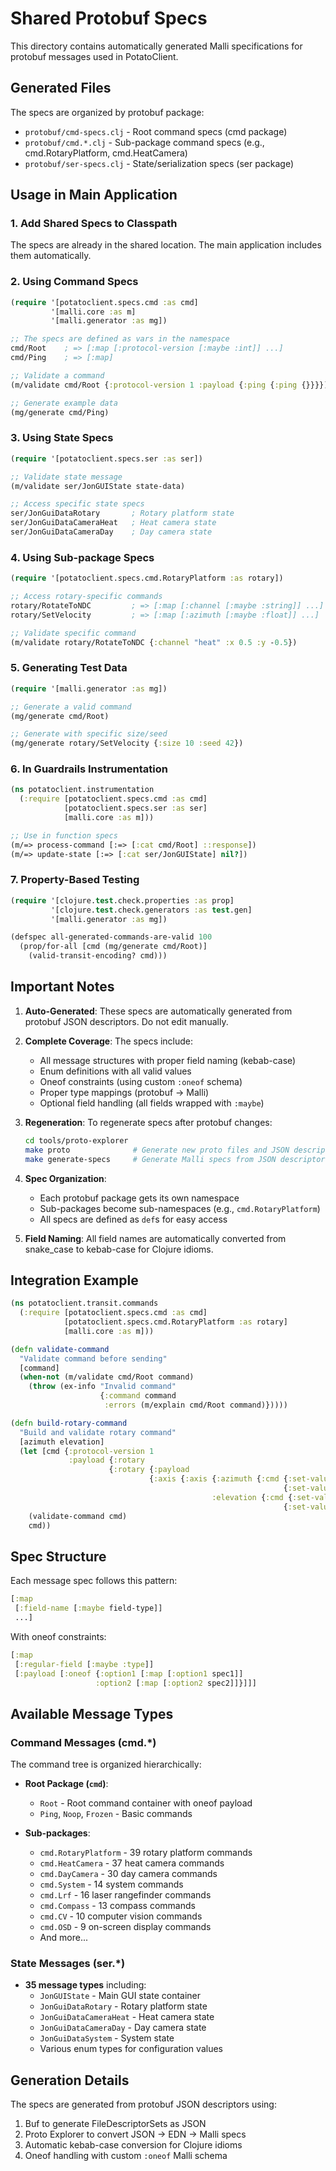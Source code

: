 # Shared Protobuf Specs

This directory contains automatically generated Malli specifications for protobuf messages used in PotatoClient.

## Generated Files

The specs are organized by protobuf package:

- `protobuf/cmd-specs.clj` - Root command specs (cmd package)
- `protobuf/cmd.*.clj` - Sub-package command specs (e.g., cmd.RotaryPlatform, cmd.HeatCamera)
- `protobuf/ser-specs.clj` - State/serialization specs (ser package)

## Usage in Main Application

### 1. Add Shared Specs to Classpath

The specs are already in the shared location. The main application includes them automatically.

### 2. Using Command Specs

```clojure
(require '[potatoclient.specs.cmd :as cmd]
         '[malli.core :as m]
         '[malli.generator :as mg])

;; The specs are defined as vars in the namespace
cmd/Root    ; => [:map [:protocol-version [:maybe :int]] ...]
cmd/Ping    ; => [:map]

;; Validate a command
(m/validate cmd/Root {:protocol-version 1 :payload {:ping {:ping {}}}})

;; Generate example data
(mg/generate cmd/Ping)
```

### 3. Using State Specs

```clojure
(require '[potatoclient.specs.ser :as ser])

;; Validate state message
(m/validate ser/JonGUIState state-data)

;; Access specific state specs
ser/JonGuiDataRotary       ; Rotary platform state
ser/JonGuiDataCameraHeat   ; Heat camera state
ser/JonGuiDataCameraDay    ; Day camera state
```

### 4. Using Sub-package Specs

```clojure
(require '[potatoclient.specs.cmd.RotaryPlatform :as rotary])

;; Access rotary-specific commands
rotary/RotateToNDC         ; => [:map [:channel [:maybe :string]] ...]
rotary/SetVelocity         ; => [:map [:azimuth [:maybe :float]] ...]

;; Validate specific command
(m/validate rotary/RotateToNDC {:channel "heat" :x 0.5 :y -0.5})
```

### 5. Generating Test Data

```clojure
(require '[malli.generator :as mg])

;; Generate a valid command
(mg/generate cmd/Root)

;; Generate with specific size/seed
(mg/generate rotary/SetVelocity {:size 10 :seed 42})
```

### 6. In Guardrails Instrumentation

```clojure
(ns potatoclient.instrumentation
  (:require [potatoclient.specs.cmd :as cmd]
            [potatoclient.specs.ser :as ser]
            [malli.core :as m]))

;; Use in function specs
(m/=> process-command [:=> [:cat cmd/Root] ::response])
(m/=> update-state [:=> [:cat ser/JonGUIState] nil?])
```

### 7. Property-Based Testing

```clojure
(require '[clojure.test.check.properties :as prop]
         '[clojure.test.check.generators :as test.gen]
         '[malli.generator :as mg])

(defspec all-generated-commands-are-valid 100
  (prop/for-all [cmd (mg/generate cmd/Root)]
    (valid-transit-encoding? cmd)))
```

## Important Notes

1. **Auto-Generated**: These specs are automatically generated from protobuf JSON descriptors. Do not edit manually.

2. **Complete Coverage**: The specs include:
   - All message structures with proper field naming (kebab-case)
   - Enum definitions with all valid values
   - Oneof constraints (using custom `:oneof` schema)
   - Proper type mappings (protobuf → Malli)
   - Optional field handling (all fields wrapped with `:maybe`)

3. **Regeneration**: To regenerate specs after protobuf changes:
   ```bash
   cd tools/proto-explorer
   make proto              # Generate new proto files and JSON descriptors
   make generate-specs     # Generate Malli specs from JSON descriptors
   ```

4. **Spec Organization**: 
   - Each protobuf package gets its own namespace
   - Sub-packages become sub-namespaces (e.g., `cmd.RotaryPlatform`)
   - All specs are defined as `def`s for easy access

5. **Field Naming**: All field names are automatically converted from snake_case to kebab-case for Clojure idioms.

## Integration Example

```clojure
(ns potatoclient.transit.commands
  (:require [potatoclient.specs.cmd :as cmd]
            [potatoclient.specs.cmd.RotaryPlatform :as rotary]
            [malli.core :as m]))

(defn validate-command
  "Validate command before sending"
  [command]
  (when-not (m/validate cmd/Root command)
    (throw (ex-info "Invalid command"
                    {:command command
                     :errors (m/explain cmd/Root command)}))))

(defn build-rotary-command
  "Build and validate rotary command"
  [azimuth elevation]
  (let [cmd {:protocol-version 1
             :payload {:rotary 
                      {:rotary {:payload 
                               {:axis {:axis {:azimuth {:cmd {:set-value 
                                                             {:set-value {:value azimuth}}}}
                                             :elevation {:cmd {:set-value 
                                                             {:set-value {:value elevation}}}}}}}}}}}]
    (validate-command cmd)
    cmd))
```

## Spec Structure

Each message spec follows this pattern:

```clojure
[:map
 [:field-name [:maybe field-type]]
 ...]
```

With oneof constraints:
```clojure
[:map
 [:regular-field [:maybe :type]]
 [:payload [:oneof {:option1 [:map [:option1 spec1]]
                   :option2 [:map [:option2 spec2]]}]]]
```

## Available Message Types

### Command Messages (cmd.*)
The command tree is organized hierarchically:

- **Root Package (`cmd`)**:
  - `Root` - Root command container with oneof payload
  - `Ping`, `Noop`, `Frozen` - Basic commands

- **Sub-packages**:
  - `cmd.RotaryPlatform` - 39 rotary platform commands
  - `cmd.HeatCamera` - 37 heat camera commands  
  - `cmd.DayCamera` - 30 day camera commands
  - `cmd.System` - 14 system commands
  - `cmd.Lrf` - 16 laser rangefinder commands
  - `cmd.Compass` - 13 compass commands
  - `cmd.CV` - 10 computer vision commands
  - `cmd.OSD` - 9 on-screen display commands
  - And more...

### State Messages (ser.*)
- **35 message types** including:
  - `JonGUIState` - Main GUI state container
  - `JonGuiDataRotary` - Rotary platform state
  - `JonGuiDataCameraHeat` - Heat camera state
  - `JonGuiDataCameraDay` - Day camera state
  - `JonGuiDataSystem` - System state
  - Various enum types for configuration values

## Generation Details

The specs are generated from protobuf JSON descriptors using:
1. Buf to generate FileDescriptorSets as JSON
2. Proto Explorer to convert JSON → EDN → Malli specs
3. Automatic kebab-case conversion for Clojure idioms
4. Oneof handling with custom `:oneof` Malli schema